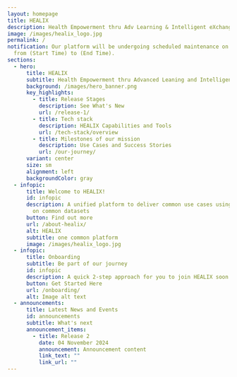```yaml
---
layout: homepage
title: HEALIX
description: Health Empowerment thru Adv Learning & Intelligent eXchange
image: /images/healix_logo.jpg
permalink: /
notification: Our platform will be undergoing scheduled maintenance on (Date)
  from (Start Time) to (End Time).
sections:
  - hero:
      title: HEALIX
      subtitle: Health Empowerment thru Advanced Leaning and Intelligent eXchange
      background: /images/hero_banner.png
      key_highlights:
        - title: Release Stages
          description: See What's New
          url: /release-1/
        - title: Tech stack
          description: HEALIX Capabilities and Tools
          url: /tech-stack/overview
        - title: Milestones of our mission
          description: Use Cases and Success Stories
          url: /our-journey/
      variant: center
      size: sm
      alignment: left
      backgroundColor: gray
  - infopic:
      title: Welcome to HEALIX!
      id: infopic
      description: A unified platform to deliver common use cases using common tools
        on common datasets
      button: Find out more
      url: /about-healix/
      alt: HEALIX
      subtitle: one common platform
      image: /images/healix_logo.jpg
  - infopic:
      title: Onboarding
      subtitle: Be part of our journey
      id: infopic
      description: A quick 2-step approach for you to join HEALIX soon!
      button: Get Started Here
      url: /onboarding/
      alt: Image alt text
  - announcements:
      title: Latest News and Events
      id: announcements
      subtitle: What's next
      announcement_items:
        - title: Release 2
          date: 04 November 2024
          announcement: Announcement content
          link_text: ""
          link_url: ""
---
```

